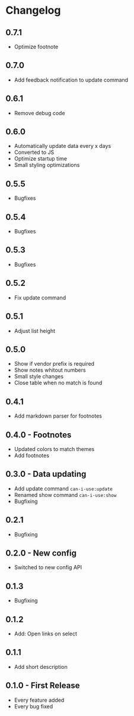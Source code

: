 # Changelog

## 0.7.1
- Optimize footnote

## 0.7.0
- Add feedback notification to update command

## 0.6.1
- Remove debug code

## 0.6.0
- Automatically update data every x days
- Converted to JS
- Optimize startup time
- Small styling optimizations

## 0.5.5
- Bugfixes

## 0.5.4
- Bugfixes

## 0.5.3
- Bugfixes

## 0.5.2
* Fix update command

## 0.5.1
* Adjust list height

## 0.5.0
* Show if vendor prefix is required
* Show notes whitout numbers
* Small style changes
* Close table when no match is found

## 0.4.1
* Add markdown parser for footnotes

## 0.4.0 - Footnotes
* Updated colors to match themes
* Add footnotes


## 0.3.0 - Data updating
* Add update command `can-i-use:update`
* Renamed show command `can-i-use:show`
* Bugfixing

## 0.2.1
* Bugfixing

## 0.2.0 - New config
* Switched to new config API

## 0.1.3
* Bugfixing

## 0.1.2
* Add: Open links on select

## 0.1.1
* Add short description

## 0.1.0 - First Release
* Every feature added
* Every bug fixed
